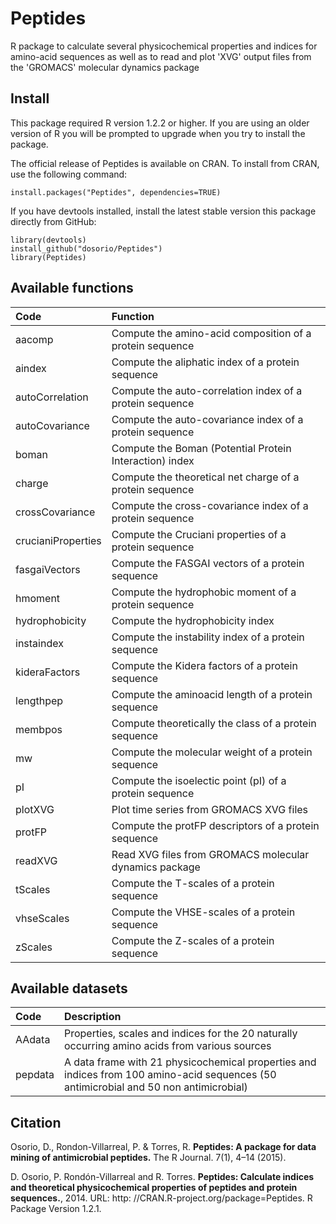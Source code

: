 Peptides
========
R package to calculate several physicochemical properties and indices for amino-acid sequences as well as to read and plot 'XVG' output files from the 'GROMACS' molecular dynamics package

Install
-------
This package required R version 1.2.2 or higher. If you are using an older version of R you will be prompted to upgrade when you try to install the package.

The official release of Peptides is available on CRAN. To install from CRAN, use the following command:
```
install.packages("Peptides", dependencies=TRUE)
```
If you have devtools installed, install the latest stable version this package directly from GitHub:

```
library(devtools)
install_github("dosorio/Peptides")
library(Peptides)
```

Available functions
-------------------
| Code        | Function |
| :------------- |:-------------|
|aacomp  |  Compute the amino-acid composition of a protein sequence|
|aindex  |	Compute the aliphatic index of a protein sequence |
|autoCorrelation|Compute the auto-correlation index of a protein sequence|
|autoCovariance|Compute the auto-covariance index of a protein sequence|
|boman   |	Compute the Boman (Potential Protein Interaction) index |
|charge  |	Compute the theoretical net charge of a protein sequence |
|crossCovariance|Compute the cross-covariance index of a protein sequence|
|crucianiProperties | Compute the Cruciani properties of a protein sequence |
|fasgaiVectors| Compute the FASGAI vectors of a protein sequence |
|hmoment  |	Compute the hydrophobic moment of a protein sequence |
|hydrophobicity	| Compute the hydrophobicity index |
|instaindex	| Compute the instability index of a protein sequence |
|kideraFactors | Compute the Kidera factors of a protein sequence |
|lengthpep| Compute the aminoacid length of a protein sequence |
|membpos |	Compute theoretically the class of a protein sequence |
|mw	| Compute the molecular weight of a protein sequence |
|pI	| Compute the isoelectic point (pI) of a protein sequence |
|plotXVG	| Plot time series from GROMACS XVG files |
|protFP|Compute the protFP descriptors of a protein sequence|
|readXVG |	Read XVG files from GROMACS molecular dynamics package |
|tScales| Compute the T-scales of a protein sequence|
|vhseScales|Compute the VHSE-scales of a protein sequence|
|zScales| Compute the Z-scales of a protein sequence |

Available datasets
-------------------
| Code        | Description |
|:----------- |:------------|
|AAdata | Properties, scales and indices for the 20 naturally occurring amino acids from various sources |
|pepdata | A data frame with 21 physicochemical properties and indices from 100 amino-acid sequences (50 antimicrobial and 50 non antimicrobial) |

Citation
--------
Osorio, D., Rondon-Villarreal, P. & Torres, R. **Peptides: A package for data mining of antimicrobial peptides.** The R Journal. 7(1), 4–14 (2015).

D. Osorio, P. Rondón-Villarreal and R. Torres. **Peptides: Calculate indices and theoretical physicochemical properties of peptides and protein sequences.**, 2014. URL: http: //CRAN.R-project.org/package=Peptides. R Package Version 1.2.1.
